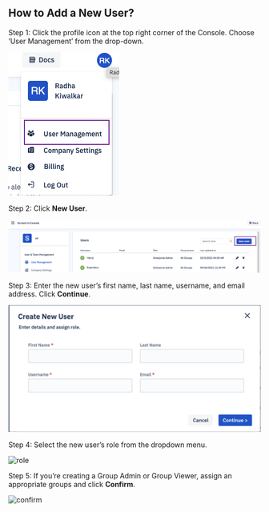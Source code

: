 ## How to Add a New User?

Step 1: Click the profile icon at the top right corner of the Console. Choose ‘User Management’ from the drop-down.

  

![user management](./images/newuser/1-useroption.png)

  
  

Step 2: Click **New User**.

  

![add user](./images/newuser/2-add.png)

  

Step 3: Enter the new user’s first name, last name, username, and email address. Click **Continue**.

![details](./images/newuser/3-create.png)

  

Step 4: Select the new user’s role from the dropdown menu.

![role](./images/newuser/4-userrole.png)

  

Step 5: If you’re creating a Group Admin or Group Viewer, assign an appropriate groups and click **Confirm**.

![confirm](./images/newuser/5-groupAdmin.png)

  

